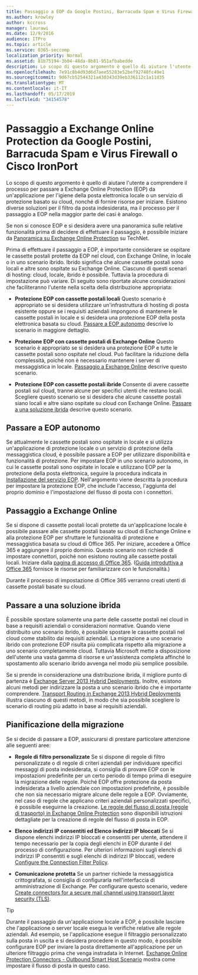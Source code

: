 ```yaml
---
title: Passaggio a EOP da Google Postini, Barracuda Spam e Virus Firewall o Cisco IronPort
ms.author: krowley
author: kccross
manager: laurawi
ms.date: 12/9/2016
audience: ITPro
ms.topic: article
ms.service: O365-seccomp
localization_priority: Normal
ms.assetid: 81b75194-3b04-48da-8b81-951afbabedde
description: Lo scopo di questo argomento è quello di aiutare l'utente a comprendere il processo per passare a Exchange Online Protection (EOP) da un'applicazione per l'igiene della posta elettronica locale o un servizio di protezione basato su cloud, nonché di fornire risorse per iniziare.
ms.openlocfilehash: 7e91c8b4d93d6d7aee55283e52bef92748fc49e1
ms.sourcegitcommit: 9d67cb52544321a430343d39eb336112c1a11d35
ms.translationtype: MT
ms.contentlocale: it-IT
ms.lasthandoff: 05/17/2019
ms.locfileid: "34154578"
---
```

# <a name="switch-to-eop-from-google-postini-the-barracuda-spam-and-virus-firewall-or-cisco-ironport"></a>Passaggio a Exchange Online Protection da Google Postini, Barracuda Spam e Virus Firewall o Cisco IronPort

 Lo scopo di questo argomento è quello di aiutare l'utente a comprendere il processo per passare a Exchange Online Protection (EOP) da un'applicazione per l'igiene della posta elettronica locale o un servizio di protezione basato su cloud, nonché di fornire risorse per iniziare. Esistono diverse soluzioni per il filtro da posta indesiderata, ma il processo per il passaggio a EOP nella maggior parte dei casi è analogo.
  
Se non si conosce EOP e si desidera avere una panoramica sulle relative funzionalità prima di decidere di effettuare il passaggio, è possibile iniziare da [Panoramica su Exchange Online Protection](exchange-online-protection-overview.md) su TechNet. 
  
Prima di effettuare il passaggio a EOP, è importante considerare se ospitare le cassette postali protette da EOP nel cloud, con Exchange Online, in locale o in uno scenario ibrido. Ibrido significa che alcune cassette postali sono locali e altre sono ospitate su Exchange Online. Ciascuno di questi scenari di hosting: cloud, locale, ibrido è possibile. Tuttavia la procedura di impostazione può variare. Di seguito sono riportate alcune considerazioni che faciliteranno l'utente nella scelta della distribuzione appropriata:
  
- **Protezione EOP con cassette postali locali** Questo scenario è appropriato se si desidera utilizzare un'infrastruttura di hosting di posta esistente oppure se i requisiti aziendali impongono di mantenere le cassette postali in locale e si desidera una protezione EOP della posta elettronica basata su cloud. [Passare a EOP autonomo](#switch-to-eop-standalone) descrive lo scenario in maggiore dettaglio. 
    
- **Protezione EOP con cassette postali di Exchange Online** Questo scenario è appropriato se si desidera una protezione EOP e tutte le cassette postali sono ospitate nel cloud. Può facilitare la riduzione della complessità, poiché non è necessario mantenere i server di messaggistica in locale. [Passaggio a Exchange Online](switch-to-eop-from-google-postini-the-barracuda-spam-and-virus-firewall-or-cisco.md#BKMK_SwitchEXO) descrive questo scenario. 
    
- **Protezione EOP con cassette postali ibride** Consente di avere cassette postali sul cloud, tranne alcune per specifici utenti che restano locali. Scegliere questo scenario se si desidera che alcune cassette postali siano locali e altre siano ospitate su cloud con Exchange Online. [Passare a una soluzione ibrida](#switch-to-a-hybrid-solution) descrive questo scenario. 
    
## <a name="switch-to-eop-standalone"></a>Passare a EOP autonomo

Se attualmente le cassette postali sono ospitate in locale e si utilizza un'applicazione di protezione locale o un servizio di protezione della messaggistica cloud, è possibile passare a EOP per utilizzare disponibilità e funzionalità di protezione. Per impostare EOP in uno scenario autonomo, in cui le cassette postali sono ospitate in locale e utilizzano EOP per la protezione della posta elettronica, seguire la procedura indicata in [Installazione del servizio EOP](set-up-your-eop-service.md). Nell'argomento viene descritta la procedura per impostare la protezione EOP, che include l'accesso, l'aggiunta del proprio dominio e l'impostazione del flusso di posta con i connettori.
  
## <a name="switch-to-exchange-online"></a>Passaggio a Exchange Online
<a name="BKMK_SwitchEXO"> </a>

Se si dispone di cassette postali locali protette da un'applicazione locale è possibile passare alle cassette postali basate su cloud di Exchange Online e alla protezione EOP per sfruttare le funzionalità di protezione e messaggistica basata su cloud di Office 365. Per iniziare, accedere a Office 365 e aggiungere il proprio dominio. Questo scenario non richiede di impostare connettori, poiché non esistono routing alle cassette postali locali. Iniziare dalla [pagina di accesso di Office 365](https://www.microsoft.com/en-us/office365/online-software.aspx). ([Guida introduttiva a Office 365](https://go.microsoft.com/fwlink/p/?LinkId=275407) fornisce le risorse per familiarizzare con le funzionalità.) 
  
Durante il processo di impostazione di Office 365 verranno creati utenti di cassette postali basate su cloud.
  
## <a name="switch-to-a-hybrid-solution"></a>Passare a una soluzione ibrida
<a name="BKMK_SwitchHybrid"> </a>

È possibile spostare solamente una parte delle cassette postali nel cloud in base a requisiti aziendali o considerazioni normative. Quando viene distribuito uno scenario ibrido, è possibile spostare le cassette postali nel cloud come stabilito dai requisiti aziendali. La migrazione a uno scenario ibrido con protezione EOP risulta più complicata rispetto alla migrazione a uno scenario completamente cloud. Tuttavia Microsoft mette a disposizione dell'utente una vasta gamma di risorse e un'assistenza completa affinché lo spostamento allo scenario ibrido avvenga nel modo più semplice possibile.
  
Se si prende in considerazione una distribuzione ibrida, il migliore punto di partenza è [Exchange Server 2013 Hybrid Deployments](http://technet.microsoft.com/library/59e32000-4fcf-417f-a491-f1d8f9aeef9b.aspx). Inoltre, esistono alcuni metodi per indirizzare la posta a uno scenario ibrido che è importante comprendere. [Transport Routing in Exchange 2013 Hybrid Deployments](http://technet.microsoft.com/library/36c2cea3-2e2f-40ac-88bd-7e1b6bd27828.aspx) illustra ciascuno di questi metodi, in modo che sia possibile scegliere lo scenario di routing più adatto in base ai requisiti aziendali. 
  
## <a name="migration-planning"></a>Pianificazione della migrazione
<a name="sectionSection3"> </a>

Se si decide di passare a EOP, assicurarsi di prestare particolare attenzione alle seguenti aree:
  
- **Regole di filtro personalizzate** Se si dispone di regole di filtro personalizzate o di regole di criteri aziendali per individuare specifici messaggi di posta indesiderata, si consiglia di provare EOP con le impostazioni predefinite per un certo periodo di tempo prima di eseguire la migrazione delle regole. Poiché EOP offre protezione da posta indesiderata a livello aziendale con impostazioni predefinite, è possibile che non sia necessario migrare alcune delle regole a EOP. Ovviamente, nel caso di regole che applicano criteri aziendali personalizzati specifici, è possibile eseguirne la creazione. [Le regole del flusso di posta (regole di trasporto) in Exchange Online Protection](mail-flow-rules-transport-rules-0.md) sono disponibili istruzioni dettagliate per la creazione di regole del flusso di posta in EOP. 
    
- **Elenco indirizzi IP consentiti ed Elenco indirizzi IP bloccati** Se si dispone elenchi indirizzi IP bloccati e consentiti per utente, attendere il tempo necessario per la copia degli elenchi in EOP durante il del processo di configurazione. Per ulteriori informazioni sugli elenchi di indirizzi IP consentiti e sugli elenchi di indirizzi IP bloccati, vedere [Configure the Connection Filter Policy](../configure-the-connection-filter-policy.md).
    
- **Comunicazione protetta** Se un partner richiede la messaggistica crittografata, si consiglia di configurarla nell'interfaccia di amministrazione di Exchange. Per configurare questo scenario, vedere [Create connectors for a secure mail channel using transport layer security (TLS)](http://technet.microsoft.com/library/1ce4d6a4-41ba-4d1e-9ca9-e826252c1041.aspx).
    
> [!TIP]
> Durante il passaggio da un'applicazione locale a EOP, è possibile lasciare che l'applicazione o server locale esegua le verifiche relative alle regole aziendali. Ad esempio, se l'applicazione esegue il filtraggio personalizzato sulla posta in uscita e si desidera procedere in questo modo, è possibile configurare EOP per inviare la posta direttamente all'applicazione per un ulteriore filtraggio prima che venga instradata in Internet. [Exchange Online Protection Connectors - Outbound Smart Host Scenario](http://technet.microsoft.com/library/431b3f02-4efd-4bd3-94e7-eecd03f8ef5e.aspx) mostra come impostare il flusso di posta in questo caso. 
  

